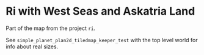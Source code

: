 # Ri with West Seas and Askatria Land

Part of the map from the project `ri`.

See `simple_planet_plan2d_tiledmap_keeper_test` with the top level world for info about real sizes.
